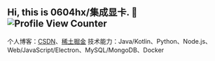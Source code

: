 ## Hi, this is 0604hx/集成显卡. :wave: ![Profile View Counter](https://komarev.com/ghpvc/?username=0604hx&color=blueviolet)

个人博客：[CSDN](https://blog.csdn.net/ssrc0604hx)、[稀土掘金](https://juejin.cn/user/906430791815549/posts)
技术能力：Java/Kotlin、Python、Node.js、Web/JavaScript/Electron、MySQL/MongoDB、Docker
